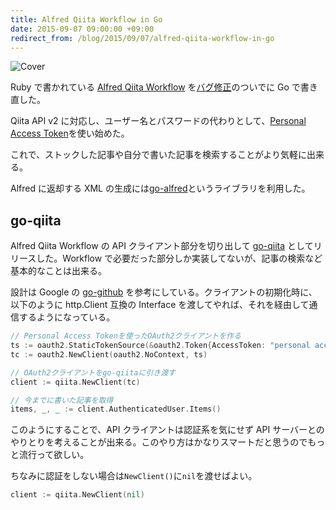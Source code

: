 ```yaml
---
title: Alfred Qiita Workflow in Go
date: 2015-09-07 09:00:00 +09:00
redirect_from: /blog/2015/09/07/alfred-qiita-workflow-in-go
---
```


![Cover](/uploads/alfred-qiita-workflow.png)

Ruby で書かれている [Alfred Qiita Workflow](https://github.com/uetchy/alfred-qiita-workflow) を[バグ修正](https://github.com/uetchy/alfred-qiita-workflow/issues/3)のついでに Go で書き直した。

Qiita API v2 に対応し、ユーザー名とパスワードの代わりとして、[Personal Access Token](https://qiita.com/settings/tokens/new)を使い始めた。

これで、ストックした記事や自分で書いた記事を検索することがより気軽に出来る。

Alfred に返却する XML の生成には[go-alfred](https://github.com/pascalw/go-alfred)というライブラリを利用した。

## go-qiita

Alfred Qiita Workflow の API クライアント部分を切り出して [go-qiita](https://github.com/uetchy/go-qiita) としてリリースした。Workflow で必要だった部分しか実装してないが、記事の検索など基本的なことは出来る。

設計は Google の [go-github](https://github.com/google/go-github) を参考にしている。クライアントの初期化時に、以下のように http.Client 互換の Interface を渡してやれば、それを経由して通信するようになっている。

```go
// Personal Access Tokenを使ったOAuth2クライアントを作る
ts := oauth2.StaticTokenSource(&oauth2.Token{AccessToken: "personal access token"})
tc := oauth2.NewClient(oauth2.NoContext, ts)

// OAuth2クライアントをgo-qiitaに引き渡す
client := qiita.NewClient(tc)

// 今までに書いた記事を取得
items, _, _ := client.AuthenticatedUser.Items()
```

このようにすることで、API クライアントは認証系を気にせず API サーバーとのやりとりを考えることが出来る。このやり方はかなりスマートだと思うのでもっと流行って欲しい。

ちなみに認証をしない場合は`NewClient()`に`nil`を渡せばよい。

```go
client := qiita.NewClient(nil)
```
